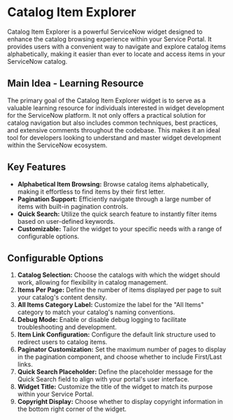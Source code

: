 # Catalog Item Explorer

Catalog Item Explorer is a powerful ServiceNow widget designed to enhance the catalog browsing experience within your Service Portal. It provides users with a convenient way to navigate and explore catalog items alphabetically, making it easier than ever to locate and access items in your ServiceNow catalog.

## Main Idea - Learning Resource

The primary goal of the Catalog Item Explorer widget is to serve as a valuable learning resource for individuals interested in widget development for the ServiceNow platform. It not only offers a practical solution for catalog navigation but also includes common techniques, best practices, and extensive comments throughout the codebase. This makes it an ideal tool for developers looking to understand and master widget development within the ServiceNow ecosystem.

## Key Features

- **Alphabetical Item Browsing:** Browse catalog items alphabetically, making it effortless to find items by their first letter.
- **Pagination Support:** Efficiently navigate through a large number of items with built-in pagination controls.
- **Quick Search:** Utilize the quick search feature to instantly filter items based on user-defined keywords.
- **Customizable:** Tailor the widget to your specific needs with a range of configurable options.

## Configurable Options

1. **Catalog Selection:** Choose the catalogs with which the widget should work, allowing for flexibility in catalog management.
2. **Items Per Page:** Define the number of items displayed per page to suit your catalog's content density.
3. **All Items Category Label:** Customize the label for the "All Items" category to match your catalog's naming conventions.
4. **Debug Mode:** Enable or disable debug logging to facilitate troubleshooting and development.
5. **Item Link Configuration:** Configure the default link structure used to redirect users to catalog items.
6. **Paginator Customization:** Set the maximum number of pages to display in the pagination component, and choose whether to include First/Last links.
7. **Quick Search Placeholder:** Define the placeholder message for the Quick Search field to align with your portal's user interface.
8. **Widget Title:** Customize the title of the widget to match its purpose within your Service Portal.
9. **Copyright Display:** Choose whether to display copyright information in the bottom right corner of the widget.
